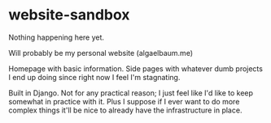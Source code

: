 # website-sandbox

Nothing happening here yet.

Will probably be my personal website (algaelbaum.me)

Homepage with basic information. Side pages with whatever dumb projects I end up
doing since right now I feel I'm stagnating.

Built in Django. Not for any practical reason; I just feel like I'd like to keep
somewhat in practice with it. Plus I suppose if I ever want to do more complex
things it'll be nice to already have the infrastructure in place.

